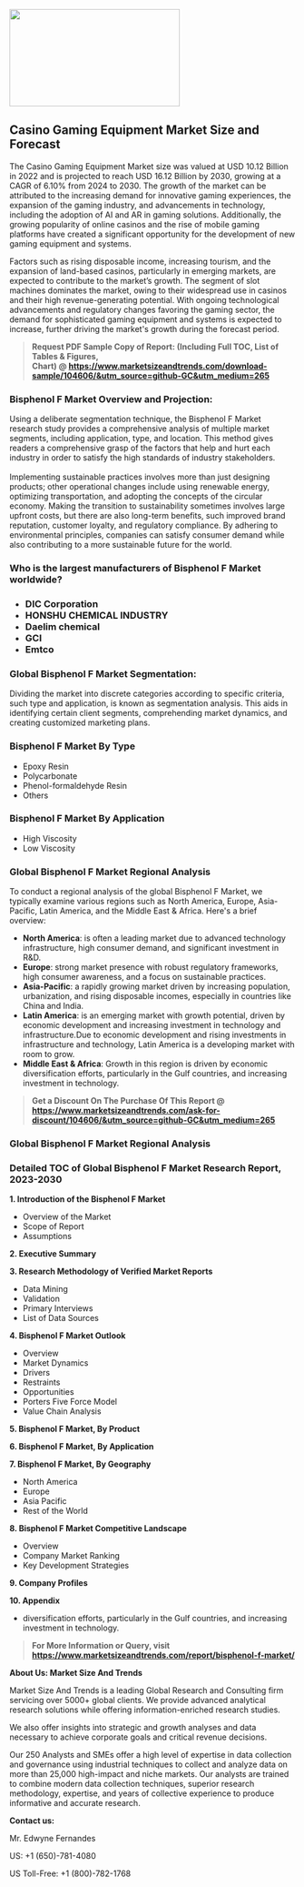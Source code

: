 <p><img class="alignnone size-medium wp-image-20088" src="https://ffe5etoiles.com/wp-content/uploads/2024/12/MST1-300x171.png" alt="" width="300" height="171" /></p><h2>Casino Gaming Equipment Market Size and Forecast</h2><p>The Casino Gaming Equipment Market size was valued at USD 10.12 Billion in 2022 and is projected to reach USD 16.12 Billion by 2030, growing at a CAGR of 6.10% from 2024 to 2030. The growth of the market can be attributed to the increasing demand for innovative gaming experiences, the expansion of the gaming industry, and advancements in technology, including the adoption of AI and AR in gaming solutions. Additionally, the growing popularity of online casinos and the rise of mobile gaming platforms have created a significant opportunity for the development of new gaming equipment and systems.</p><p>Factors such as rising disposable income, increasing tourism, and the expansion of land-based casinos, particularly in emerging markets, are expected to contribute to the market’s growth. The segment of slot machines dominates the market, owing to their widespread use in casinos and their high revenue-generating potential. With ongoing technological advancements and regulatory changes favoring the gaming sector, the demand for sophisticated gaming equipment and systems is expected to increase, further driving the market's growth during the forecast period.</p></p><blockquote id="" class=""><strong>Request PDF Sample Copy of Report: (Including Full TOC, List of Tables &amp; Figures, Chart)&nbsp;@&nbsp;<strong><a href="https://www.marketsizeandtrends.com/download-sample/104606/&utm_source=github-GC&utm_medium=265" target="_blank">https://www.marketsizeandtrends.com/download-sample/104606/&utm_source=github-GC&utm_medium=265</a></strong></strong></blockquote><h3 id="" class="">Bisphenol F Market&nbsp;Overview and Projection:</h3><p id="" class="">Using a deliberate segmentation technique, the Bisphenol F Market research study provides a comprehensive analysis of multiple market segments, including application, type, and location. This method gives readers a comprehensive grasp of the factors that help and hurt each industry in order to satisfy the high standards of industry stakeholders. <br /> <br />Implementing sustainable practices involves more than just designing products; other operational changes include using renewable energy, optimizing transportation, and adopting the concepts of the circular economy. Making the transition to sustainability sometimes involves large upfront costs, but there are also long-term benefits, such improved brand reputation, customer loyalty, and regulatory compliance. By adhering to environmental principles, companies can satisfy consumer demand while also contributing to a more sustainable future for the world.</p><h3 id="" class="">Who is the largest manufacturers of&nbsp;Bisphenol F Market worldwide?</h3><h3 class=""><p><ul><li>DIC Corporation </li><li> HONSHU CHEMICAL INDUSTRY </li><li> Daelim chemical </li><li> GCI </li><li> Emtco</li></ul></p></h3><h3 id="" class="">Global&nbsp;Bisphenol F Market Segmentation:</h3><p id="" class="">Dividing the market into discrete categories according to specific criteria, such type and application, is known as segmentation analysis. This aids in identifying certain client segments, comprehending market dynamics, and creating customized marketing plans.</p><h3 id="" class="">Bisphenol F Market&nbsp;By Type</h3><p><p><ul><li>Epoxy Resin</li><li> Polycarbonate</li><li> Phenol-formaldehyde Resin</li><li> Others</p></li></ul></p></p><h3 id="" class="">Bisphenol F Market&nbsp;By Application</h3><p class=""><p><ul><li>High Viscosity</li><li> Low Viscosity</li></ul></p></p><h3 id="" class="">Global Bisphenol F Market Regional Analysis</h3><p id="" class="">To conduct a regional analysis of the global Bisphenol F Market, we typically examine various regions such as North America, Europe, Asia-Pacific, Latin America, and the Middle East &amp; Africa. Here's a brief overview:</p><ul><li><strong>North America</strong>: is often a leading market due to advanced technology infrastructure, high consumer demand, and significant investment in R&amp;D.</li><li><strong>Europe</strong>: strong market presence with robust regulatory frameworks, high consumer awareness, and a focus on sustainable practices.</li><li><strong>Asia-Pacific</strong>: a rapidly growing market driven by increasing population, urbanization, and rising disposable incomes, especially in countries like China and India.</li><li><strong>Latin America</strong>: is an emerging market with growth potential, driven by economic development and increasing investment in technology and infrastructure.Due to economic development and rising investments in infrastructure and technology, Latin America is a developing market with room to grow.</li><li><strong>Middle East &amp; Africa</strong>: Growth in this region is driven by economic diversification efforts, particularly in the Gulf countries, and increasing investment in technology.</li></ul><blockquote id="" class=""><strong>Get a Discount On The Purchase Of This Report @ <strong><a href="https://www.marketsizeandtrends.com/ask-for-discount/104606/&utm_source=github-GC&utm_medium=265" target="_blank">https://www.marketsizeandtrends.com/ask-for-discount/104606/&utm_source=github-GC&utm_medium=265</a></strong></strong></blockquote><h3 id="" class="">Global Bisphenol F Market Regional Analysis</h3><h3 id="" class="">Detailed TOC of Global Bisphenol F Market Research Report, 2023-2030</h3><p id="" class=""><strong>1. Introduction of the Bisphenol F Market</strong></p><ul><li>Overview of the Market</li><li>Scope of Report</li><li>Assumptions</li></ul><p id="" class=""><strong>2. Executive Summary</strong></p><p id="" class=""><strong>3. Research Methodology of Verified Market Reports</strong></p><ul><li>Data Mining</li><li>Validation</li><li>Primary Interviews</li><li>List of Data Sources</li></ul><p id="" class=""><strong>4. Bisphenol F Market Outlook</strong></p><ul><li>Overview</li><li>Market Dynamics</li><li>Drivers</li><li>Restraints</li><li>Opportunities</li><li>Porters Five Force Model</li><li>Value Chain Analysis</li></ul><p id="" class=""><strong>5. Bisphenol F Market, By Product</strong></p><p id="" class=""><strong>6. Bisphenol F Market, By Application</strong></p><p id="" class=""><strong>7. Bisphenol F Market, By Geography</strong></p><ul><li>North America</li><li>Europe</li><li>Asia Pacific</li><li>Rest of the World</li></ul><p id="" class=""><strong>8. Bisphenol F Market Competitive Landscape</strong></p><ul><li>Overview</li><li>Company Market Ranking</li><li>Key Development Strategies</li></ul><p id="" class=""><strong>9. Company Profiles</strong></p><p id="" class=""><strong>10. Appendix</strong></p><ul><li>diversification efforts, particularly in the Gulf countries, and increasing investment in technology.</li></ul><blockquote id="" class=""><strong>For More Information or Query, visit <strong><strong><a href="https://www.marketsizeandtrends.com/report/bisphenol-f-market/" target="_blank">https://www.marketsizeandtrends.com/report/bisphenol-f-market/</a></strong></strong></strong></blockquote><p id="" class=""><strong>About Us: Market Size And Trends</strong></p><p id="" class="">Market Size And Trends is a leading Global Research and Consulting firm servicing over 5000+ global clients. We provide advanced analytical research solutions while offering information-enriched research studies.</p><p id="" class="">We also offer insights into strategic and growth analyses and data necessary to achieve corporate goals and critical revenue decisions.</p><p id="" class="">Our 250 Analysts and SMEs offer a high level of expertise in data collection and governance using industrial techniques to collect and analyze data on more than 25,000 high-impact and niche markets. Our analysts are trained to combine modern data collection techniques, superior research methodology, expertise, and years of collective experience to produce informative and accurate research.</p><p id="" class=""><strong>Contact us:</strong></p><p id="" class="">Mr. Edwyne Fernandes</p><p id="" class="">US: +1 (650)-781-4080</p><p id="" class="">US Toll-Free: +1 (800)-782-1768</p>
